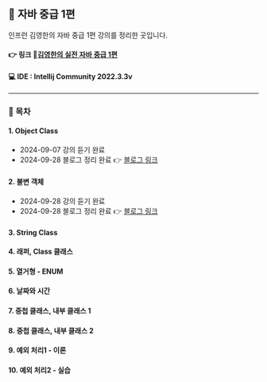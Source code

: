 ## 📝 자바 중급 1편
인프런 김영한의 자바 중급 1편 강의를 정리한 곳입니다.


#### 👉 링크 🔗[김영한의 실전 자바 중급 1편](https://www.inflearn.com/course/%EA%B9%80%EC%98%81%ED%95%9C%EC%9D%98-%EC%8B%A4%EC%A0%84-%EC%9E%90%EB%B0%94-%EC%A4%91%EA%B8%89-1/dashboard)

#### 💻 IDE : Intellij Community 2022.3.3v 

***

### 📂 목차
#### 1. Object Class
- 2024-09-07 강의 듣기 완료
- 2024-09-28 블로그 정리 완료 👉 [블로그 링크](https://dev-cloud.tistory.com/262)
#### 2. 불변 객체
- 2024-09-28 강의 듣기 완료
- 2024-09-28 블로그 정리 완료 👉 [블로그 링크](https://dev-cloud.tistory.com/263)
#### 3. String Class

#### 4. 래퍼, Class 클래스

#### 5. 열거형 - ENUM

#### 6. 날짜와 시간

#### 7. 중첩 클래스, 내부 클래스 1

#### 8. 중첩 클래스, 내부 클래스 2

#### 9. 예외 처리1 - 이론

#### 10. 예외 처리2 - 실습
